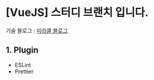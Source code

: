 # [VueJS] 스터디 브랜치 입니다.

기술 블로그 : <a href="https://github.com/LifeIsOne](https://elated-value-48d.notion.site/15-VueJS-11ad91c8ac0e8066be2ae42692a74129?pvs=4)">미라클 블로그</a>


## 1. Plugin
- ESLint
- Prettier
